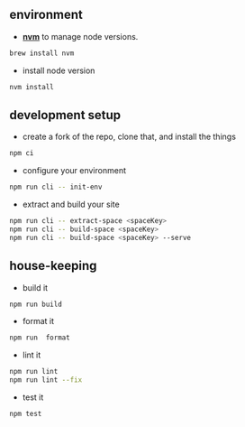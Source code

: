 ## environment

- **[nvm](https://github.com/nvm-sh/nvm)** to manage node versions.

```bash
brew install nvm
```

- install node version

```bash
nvm install
```

## development setup

- create a fork of the repo, clone that, and install the things

```bash
npm ci
```

- configure your environment

```bash
npm run cli -- init-env
```

- extract and build your site

```bash
npm run cli -- extract-space <spaceKey>
npm run cli -- build-space <spaceKey>
npm run cli -- build-space <spaceKey> --serve
```

## house-keeping

- build it

```bash
npm run build
```

- format it

```bash
npm run  format
```

- lint it

```bash
npm run lint
npm run lint --fix
```

- test it

```bash
npm test
```
